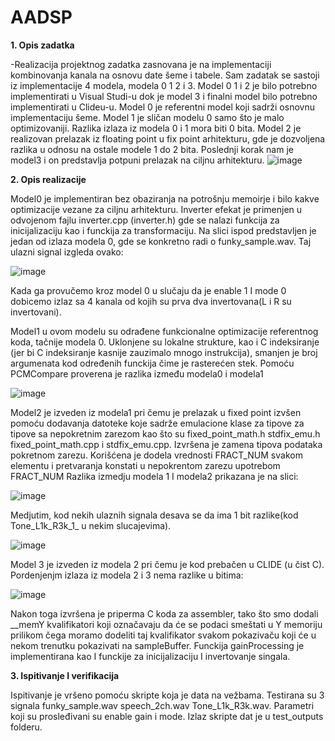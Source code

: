 # AADSP
**1.	 Opis zadatka**

-Realizacija projektnog zadatka zasnovana je na implementaciji kombinovanja kanala na osnovu date šeme i tabele. Sam zadatak se sastoji iz implementacije 4 modela, modela 0 1 2 i 3. Model 0 1 i 2 je bilo potrebno implementirati u Visual Studi-u dok je model 3 i finalni model bilo potrebno implementirati u Clideu-u.
Model 0 je referentni model koji sadrži osnovnu implementaciju šeme. Model 1 je sličan modelu 0 samo što je malo optimizovaniji. Razlika izlaza iz modela 0 i 1 mora biti 0 bita. Model 2 je realizovan prelazak iz floating point u fix point arhitekturu, gde je dozvoljena razlika u odnosu na ostale modele  1 do 2 bita. Poslednji korak nam je model3 i on predstavlja potpuni prelazak na ciljnu arhitekturu. 
 ![image](https://github.com/Sajmon410/AADSP/assets/120813343/459c709b-2734-4d99-a02a-ae2328a5917f)


**2.	Opis realizacije**

Model0 je implementiran bez obaziranja na potrošnju memoirje i bilo kakve optimizacije vezane za ciljnu arhitekturu. Inverter efekat je primenjen u odvojenom fajlu inverter.cpp (inverter.h) gde se nalazi funkcija za inicijalizaciju kao i funckija za transformaciju.
Na slici ispod predstavljen je jedan od izlaza modela 0, gde se konkretno radi o funky_sample.wav.
Taj ulazni signal izgleda ovako:

 ![image](https://github.com/Sajmon410/AADSP/assets/120813343/0894e4f0-0ec6-46c2-93d9-b0aeb62a6662)


Kada ga provučemo kroz model 0 u slučaju da je enable 1 I mode 0 dobicemo izlaz sa 4 kanala od kojih su prva dva invertovana(L i R su invertovani).

 


Model1 u ovom modelu su odrađene funkcionalne optimizacije referentnog koda, tačnije modela 0. Uklonjene su lokalne strukture, kao i C indeksiranje (jer bi C indeksiranje kasnije zauzimalo mnogo instrukcija), smanjen je broj argumenata kod određenih funckija čime je rasterećen stek.
Pomoću PCMCompare proverena je razlika između modela0 i modela1

 ![image](https://github.com/Sajmon410/AADSP/assets/120813343/d03982cf-59ac-411f-b11a-8b34c4a0340f)



Model2 je izveden iz modela1 pri čemu je prelazak u fixed point izvšen pomoću dodavanja datoteke koje sadrže emulacione klase za tipove za tipove sa nepokretnim zarezom kao što su fixed_point_math.h stdfix_emu.h 
fixed_point_math.cpp i stdfix_emu.cpp.
Izvršena je zamena tipova podataka pokretnom zarezu. Korišćena je dodela vrednosti FRACT_NUM svakom elementu i pretvaranja konstati u nepokrentom zarezu upotrebom FRACT_NUM
Razlika izmedju modela 1 I modela2 prikazana je na slici:

 ![image](https://github.com/Sajmon410/AADSP/assets/120813343/bc7510a9-82d2-4654-b74d-9a19a526e32a)


Medjutim, kod nekih  ulaznih signala desava se da ima 1 bit razlike(kod Tone_L1k_R3k_1_ u nekim slucajevima).

 ![image](https://github.com/Sajmon410/AADSP/assets/120813343/64927400-d311-483a-a251-6fafa348772d)


Model 3 je izveden iz modela 2 pri čemu je kod prebačen u CLIDE (u čist C).
Pordenjenjm izlaza iz modela 2 i 3 nema razlike u bitima:

 ![image](https://github.com/Sajmon410/AADSP/assets/120813343/b6d54eec-b644-4ac4-a825-75d39e7b3765)


Nakon toga izvršena je priperma C koda za assembler, tako što smo dodali __memY kvalifikatori koji označavaju da će se podaci smeštati u Y memoriju prilikom čega moramo dodeliti taj kvalifikator svakom pokazivaču koji će u nekom trenutku pokazivati na sampleBuffer.
Funckija gainProcessing je implementirana kao I funckije za inicijalizaciju I invertovanje singala.



**3.	Ispitivanje I verifikacija**

Ispitivanje je vršeno pomoću skripte koja je data na vežbama. Testirana su 3 signala funky_sample.wav 
speech_2ch.wav Tone_L1k_R3k.wav. Parametri koji su prosleđivani su enable gain i mode. Izlaz skripte dat je u test_outputs folderu. 
